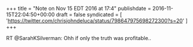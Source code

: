 +++
title = "Note on Nov 15 EDT 2016 at 17:4"
publishdate = 2016-11-15T22:04:50+00:00
draft = false
syndicated = [ 'https://twitter.com/chrisjohndeluca/status/798647975698272300?s=20' ]
+++

RT @SarahKSilverman: Ohh if only the truth was profitable..
